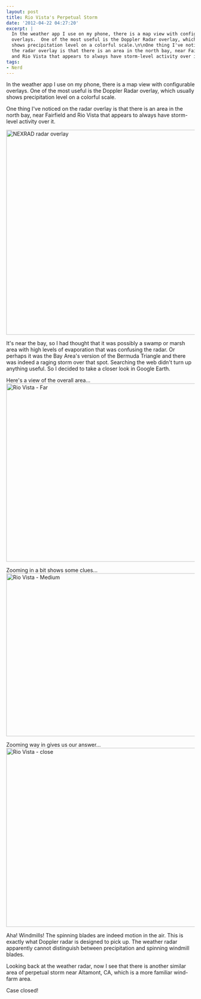 ```yaml
---
layout: post
title: Rio Vista's Perpetual Storm
date: '2012-04-22 04:27:20'
excerpt: |
  In the weather app I use on my phone, there is a map view with configurable
  overlays.  One of the most useful is the Doppler Radar overlay, which usually
  shows precipitation level on a colorful scale.\n\nOne thing I've noticed on
  the radar overlay is that there is an area in the north bay, near Fairfield
  and Rio Vista that appears to always have storm-level activity over it.
tags:
- Nerd
---
```


In the weather app I use on my phone, there is a map view with configurable overlays. One of the most useful is the Doppler Radar overlay, which usually shows precipitation level on a colorful scale.

One thing I've noticed on the radar overlay is that there is an area in the north bay, near Fairfield and Rio Vista that appears to always have storm-level activity over it.

<a href="http://www.flickr.com/photos/thenobot/6954885862/" title="NEXRAD radar overlay by thenobot, on Flickr"><img src="https://farm9.staticflickr.com/8142/6954885862_9acf5ab335_z.jpg" width="640" height="547" alt="NEXRAD radar overlay"></a>

It's near the bay, so I had thought that it was possibly a swamp or marsh area with high levels of evaporation that was confusing the radar. Or perhaps it was the Bay Area's version of the Bermuda Triangle and there was indeed a raging storm over that spot. Searching the web didn't turn up anything useful. So I decided to take a closer look in Google Earth.

Here's a view of the overall area...
<a href="http://www.flickr.com/photos/thenobot/6954897770/" title="Rio Vista - Far by thenobot, on Flickr"><img src="https://farm8.staticflickr.com/7108/6954897770_c89f403a7f_z.jpg" width="640" height="476" alt="Rio Vista - Far"></a>

Zooming in a bit shows some clues...
<a href="http://www.flickr.com/photos/thenobot/7100966993/" title="Rio Vista - Medium by thenobot, on Flickr"><img src="https://farm8.staticflickr.com/7044/7100966993_4b8a674191_z.jpg" width="548" height="435" alt="Rio Vista - Medium"></a>

Zooming way in gives us our answer...
<a href="http://www.flickr.com/photos/thenobot/7100966935/" title="Rio Vista - close by thenobot, on Flickr"><img src="https://farm9.staticflickr.com/8019/7100966935_b5fce8cf0f_z.jpg" width="639" height="478" alt="Rio Vista - close"></a>

Aha! Windmills! The spinning blades are indeed motion in the air. This is exactly what Doppler radar is designed to pick up. The weather radar apparently cannot distinguish between precipitation and spinning windmill blades.

Looking back at the weather radar, now I see that there is another similar area of perpetual storm near Altamont, CA, which is a more familiar wind-farm area.

Case closed!
